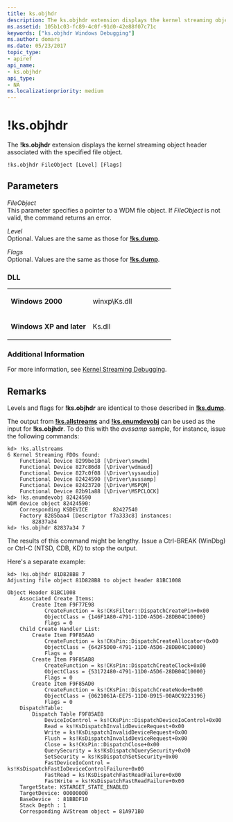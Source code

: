 ```yaml
---
title: ks.objhdr
description: The ks.objhdr extension displays the kernel streaming object header associated with the specified file object.
ms.assetid: 105b1c03-fc89-4c0f-91d0-42e88f07c71c
keywords: ["ks.objhdr Windows Debugging"]
ms.author: domars
ms.date: 05/23/2017
topic_type:
- apiref
api_name:
- ks.objhdr
api_type:
- NA
ms.localizationpriority: medium
---
```


# !ks.objhdr


The **!ks.objhdr** extension displays the kernel streaming object header associated with the specified file object.

```dbgcmd
!ks.objhdr FileObject [Level] [Flags]  
```

## <span id="Parameters"></span><span id="parameters"></span><span id="PARAMETERS"></span>Parameters


<span id="_______FileObject______"></span><span id="_______fileobject______"></span><span id="_______FILEOBJECT______"></span> *FileObject*   
This parameter specifies a pointer to a WDM file object. If *FileObject* is not valid, the command returns an error.

<span id="_______Level______"></span><span id="_______level______"></span><span id="_______LEVEL______"></span> *Level*   
Optional. Values are the same as those for [**!ks.dump**](-ks-dump.md).

<span id="_______Flags______"></span><span id="_______flags______"></span><span id="_______FLAGS______"></span> *Flags*   
Optional. Values are the same as those for [**!ks.dump**](-ks-dump.md).

### <span id="DLL"></span><span id="dll"></span>DLL

<table>
<colgroup>
<col width="50%" />
<col width="50%" />
</colgroup>
<tbody>
<tr class="odd">
<td align="left"><p><strong>Windows 2000</strong></p></td>
<td align="left"><p>winxp\Ks.dll</p></td>
</tr>
<tr class="even">
<td align="left"><p><strong>Windows XP and later</strong></p></td>
<td align="left"><p>Ks.dll</p></td>
</tr>
</tbody>
</table>

 

### <span id="Additional_Information"></span><span id="additional_information"></span><span id="ADDITIONAL_INFORMATION"></span>Additional Information

For more information, see [Kernel Streaming Debugging](kernel-streaming-debugging.md).

Remarks
-------

Levels and flags for **!ks.objhdr** are identical to those described in [**!ks.dump**](-ks-dump.md).

The output from [**!ks.allstreams**](-ks-allstreams.md) and [**!ks.enumdevobj**](-ks-enumdevobj.md) can be used as the input for **!ks.objhdr**. To do this with the *avssamp* sample, for instance, issue the following commands:

```dbgcmd
kd> !ks.allstreams
6 Kernel Streaming FDOs found:
    Functional Device 8299be18 [\Driver\smwdm]
    Functional Device 827c86d8 [\Driver\wdmaud]
    Functional Device 827c0f08 [\Driver\sysaudio]
    Functional Device 82424590 [\Driver\avssamp]
    Functional Device 82423720 [\Driver\MSPQM]
    Functional Device 82b91a88 [\Driver\MSPCLOCK]
kd> !ks.enumdevobj 82424590
WDM device object 82424590:
    Corresponding KSDEVICE        82427540
    Factory 8285baa4 [Descriptor f7a333c8] instances:
        82837a34 
kd> !ks.objhdr 82837a34 7
```

The results of this command might be lengthy. Issue a Ctrl-BREAK (WinDbg) or Ctrl-C (NTSD, CDB, KD) to stop the output.

Here's a separate example:

```dbgcmd
kd> !ks.objhdr 81D828B8 7
Adjusting file object 81D828B8 to object header 81BC1008

Object Header 81BC1008
    Associated Create Items:
        Create Item F9F77E98
            CreateFunction = ks!CKsFilter::DispatchCreatePin+0x00
            ObjectClass = {146F1A80-4791-11D0-A5D6-28DB04C10000}
            Flags = 0
    Child Create Handler List:
        Create Item F9F85AA0
            CreateFunction = ks!CKsPin::DispatchCreateAllocator+0x00
            ObjectClass = {642F5D00-4791-11D0-A5D6-28DB04C10000}
            Flags = 0
        Create Item F9F85AB8
            CreateFunction = ks!CKsPin::DispatchCreateClock+0x00
            ObjectClass = {53172480-4791-11D0-A5D6-28DB04C10000}
            Flags = 0
        Create Item F9F85AD0
            CreateFunction = ks!CKsPin::DispatchCreateNode+0x00
            ObjectClass = {0621061A-EE75-11D0-B915-00A0C9223196}
            Flags = 0
    DispatchTable:
        Dispatch Table F9F85AE8
            DeviceIoControl = ks!CKsPin::DispatchDeviceIoControl+0x00
            Read = ks!KsDispatchInvalidDeviceRequest+0x00
            Write = ks!KsDispatchInvalidDeviceRequest+0x00
            Flush = ks!KsDispatchInvalidDeviceRequest+0x00
            Close = ks!CKsPin::DispatchClose+0x00
            QuerySecurity = ks!KsDispatchQuerySecurity+0x00
            SetSecurity = ks!KsDispatchSetSecurity+0x00
            FastDeviceIoControl = ks!KsDispatchFastIoDeviceControlFailure+0x00
            FastRead = ks!KsDispatchFastReadFailure+0x00
            FastWrite = ks!KsDispatchFastReadFailure+0x00
    TargetState: KSTARGET_STATE_ENABLED
    TargetDevice: 00000000
    BaseDevice  : 81BBDF10
    Stack Depth : 1
    Corresponding AVStream object = 81A971B0
```

 

 





